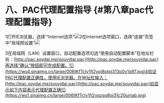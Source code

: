 # 八、PAC代理配置指导 {#第八章pac代理配置指导}

1打开IE浏览器，选择‘“Internet选项”![](https://ws2.sinaimg.cn/large/006tKfTcly1fj2yoq0dy4j31c20p9grp.jpg)2在Internet选项窗口，选择“连接”页签中“局域网设置”![](https://ws1.sinaimg.cn/large/006tKfTcly1fj2yp6u84oj310w112te9.jpg)

3在局域网（LAN）设置窗口，自动配置选项勾选“使用自动配置脚本”在地址栏处：[http://pac.soydai.me/souyidai.pac](http://pac.soydai.me/souyidai.pac)再选择“确认”按钮即可完成配置。![](https://ws4.sinaimg.cn/large/006tKfTcly1fj2ypj8ptpj313o0y1q97.jpg)4验证PAC代理配置正确性，使用IE浏览器。在地址栏输入：[http://pac.soydai.me/souyidai.pac](http://pac.soydai.me/souyidai.pac)如显示如下内容表示代理配置正确![](https://ws1.sinaimg.cn/large/006tKfTcly1fj2ypzsq8oj31c20uinab.jpg)

